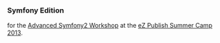 ### Symfony Edition

for the [Advanced Symfony2 Workshop](http://ezsummercamp.com/program/advanced_symfony2) at the [eZ Publish Summer Camp 2013](http://ezsummercamp.com).
